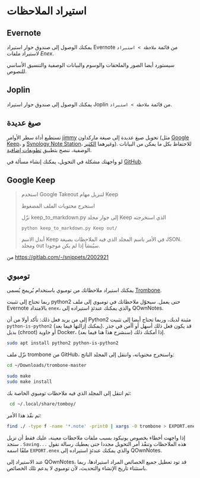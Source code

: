 # استيراد الملاحظات

## Evernote

يمكنك الوصول إلى صندوق حوار استيراد Evernote من قائمة `ملاحظة > استيراد` لاستيراد ملفات *Enex*.

سيستورد أيضا الصور والملحقات والوسوم والبيانات الوصفية والتنسيق الأساسي للنصوص.

## Joplin

يمكنك الوصول إلى صندوق حوار استيراد Joplin من قائمة `ملاحظة > استيراد`.

## صيغ عديدة

تستطيع أداة سطر الأوامر [jimmy](https://github.com/marph91/jimmy) تحويل صيغ عديدة إلى صيغة ماركداون (مثل [Google Keep](https://marph91.github.io/jimmy/formats/google_keep/)، و&nbsp;[Synology Note Station](https://marph91.github.io/jimmy/formats/synology_note_station/)، وغيرهما [الكثير](https://marph91.github.io/jimmy/)). للاحتفاظ بكل ما يمكن من البيانات الوصفية، ننصح بتطبيق [تطويعات إضافية](https://marph91.github.io/jimmy/import_instructions/#qownnotes).

لو واجهتك مشكلة في التحويل، يمكنك إنشاء مسألة في [GitHub](https://github.com/marph91/jimmy/issues).

## Google Keep

> استخدم Google Takeout لتنزيل مهام Keep
> 
> استخرج محتويات الملف المضغوط
> 
> نزّل keep_to_markdown.py إلى جوار مجلد Keep الذي استخرجته
> 
>     python keep_to_markdown.py Keep out/
>     
> 
> أبدل الاسم Keep في الأمر باسم المجلد الذي فيه الملاحظات بصيغة JSON. ومجلد out سيُنشأ إذا لم يكن موجودا.

من <https://gitlab.com/-/snippets/2002921>

## تومبوي

يمكنك استيراد ملاحظاتك من تومبوي باستخدام بُريمج يُسمى [Trombone](https://github.com/samba/trombone).

ربما تحتاج إلى تثبيت python2 حتى يعمل. سيحوّل ملاحظاتك في تومبوي إلى ملف Evernote بالامتداد `enex`، والذي يمكنك عندئذٍ استيراده إلى QOwnNotes.

إلى من يريد فعل ذلك: تأكد أولا من أن Python2 مثبتة لديك، وربما تحتاج أيضا إلى تثبيت `python-is-python2` (يمكنك إزالتها فيما بعد). قد يكون فعل ذلك أسهل أو أأمن في جذر بديل (chroot) أو حاوية Docker، إذا أمكنك ذلك (سنشرح هذا هنا فيما بعد).

```bash
sudo apt install python2 python-is-python2
```

نزّل ملف trombone من GitHub، واستخرج محتوياته، وانتقل إلى المجلد الناتج:

```bash
cd ~/Downloads/trombone-master

sudo make
sudo make install
```

ثم انتقل إلى المجلد الذي فيه ملاحظات تومبوي الخاصة بك:

```bash
 cd ~/.local/share/tomboy/
```

ثم نفّذ هذا الأمر:

```bash
find ./ -type f -name '*.note' -print0 | xargs -0 trombone > EXPORT.enex
```

إذا واجهت أخطاء بخصوص يونيكود بسبب ملفات ملاحظات معينة، عليك فقط أن تزيل هذه الملاحظات وتنفّذ أمر التحويل مجددا حتى يعطيك رسالة تقول <code dir="ltr">Saving...</code> . ستجد ملفًا اسمه `EXPORT.enex` والذي يمكنك عندئذٍ استيراده إلى QOwnNotes.

عند الاستيراد إلى QOwnNotes، قد تود تعطيل جميع الخصائص المراد استيرادها، ربما باستثناء تاريخ الإنشاء والتحديث، لأن تومبوي لا يدعم تلك الخصائص.
